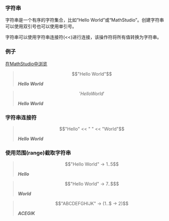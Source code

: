 ### 字符串

字符串是一个有序的字符集合，比如“Hello World”或“MathStudio”。创建字符串可以使用双引号也可以使用单引号。

字符串可以使用字符串连接符(<<)进行连接，该操作符将所有值转换为字符串。

### 例子

[在MathStudio中浏览](http://mathstud.io/?input[0]=IkhlbGxvIFdvcmxkIg%3D%3D&input[1]=J0hlbGxvIFdvcmxkJw%3D%3D&input[2]=IkhlbGxvIiA8PCAiICIgPDwgIldvcmxkIg%3D%3D&input[3]=IkhlbGxvIFdvcmxkIiAtPiAxLi41&input[4]=IkhlbGxvIFdvcmxkIiAtPiA3Li4k&input[5]=IkFCQ0RFRkdISUpLIiAtPiAoMS4uJCAtPiAyKQ%3D%3D)

> ```math
> "Hello World"
> ```
>
> ***Hello World***

> ```math
> 'Hello World'
> ```
>
> ***Hello World***

### 字符串连接符

> ```math
> "Hello" << " " << "World"
> ```
>
> ***Hello World***

### 使用范围(range)截取字符串

> ```math
> "Hello World" -> 1..5
> ```
>
> ***Hello***

> ```math
> "Hello World" -> 7..$
> ```
>
> ***World***

> ```math
> "ABCDEFGHIJK" -> (1..$ -> 2)
> ```
>
> ***ACEGIK***
